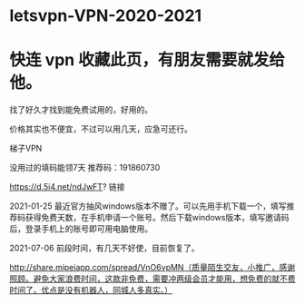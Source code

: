 # letsvpn-VPN-2020-2021
# 快连 vpn  收藏此页，有朋友需要就发给他。
找了好久才找到能免费试用的，好用的。

价格其实也不便宜，不过可以用几天，应急可还行。

梯子VPN

没用过的填码能领7天 
推荐码：191860730

https://d.5i4.net/ndJwFT?  链接

2021-01-25 
最近官方抽风windows版本不赠了。可以先用手机下载一个，填写推荐码获得免费天数，在手机申请一个账号。然后下载windows版本，填写邀请码后，登录手机上的账号即可用电脑使用。


2021-07-06
前段时间，有几天不好使，目前恢复了。


http://share.mipeiapp.com/spread/VnO6vpMN（质量陌生交友，小推广，感谢照顾。避免大家浪费时间，这款非免费，需要冲两级会员才能用，想免费的就不费时间了。优点是没有机器人，同城人多真实。）
